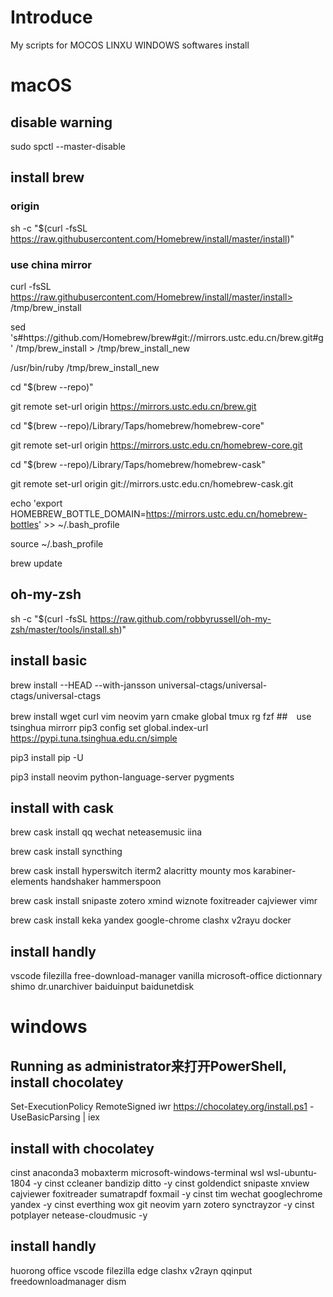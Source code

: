 # Introduce 
My scripts for MOCOS LINXU WINDOWS softwares install
# macOS
## disable warning
sudo spctl --master-disable
## install brew
### origin
sh -c "$(curl -fsSL https://raw.githubusercontent.com/Homebrew/install/master/install)"
### use china mirror

curl -fsSL https://raw.githubusercontent.com/Homebrew/install/master/install> /tmp/brew_install

sed 's#https://github\.com/Homebrew/brew#git://mirrors\.ustc\.edu\.cn/brew\.git#g' /tmp/brew_install > /tmp/brew_install_new

/usr/bin/ruby /tmp/brew_install_new

cd "$(brew --repo)"

git remote set-url origin https://mirrors.ustc.edu.cn/brew.git

cd "$(brew --repo)/Library/Taps/homebrew/homebrew-core"

git remote set-url origin https://mirrors.ustc.edu.cn/homebrew-core.git

cd "$(brew --repo)/Library/Taps/homebrew/homebrew-cask"

git remote set-url origin git://mirrors.ustc.edu.cn/homebrew-cask.git

echo 'export HOMEBREW_BOTTLE_DOMAIN=https://mirrors.ustc.edu.cn/homebrew-bottles' >> ~/.bash_profile

source ~/.bash_profile

brew update

## oh-my-zsh
sh -c "$(curl -fsSL https://raw.github.com/robbyrussell/oh-my-zsh/master/tools/install.sh)"

## install basic
brew install --HEAD --with-jansson universal-ctags/universal-ctags/universal-ctags

brew install wget curl vim neovim yarn cmake global tmux rg fzf 
##　use tsinghua mirrorr
pip3 config set global.index-url https://pypi.tuna.tsinghua.edu.cn/simple

pip3 install pip -U

pip3 install neovim python-language-server pygments
## install with cask
brew cask install qq wechat neteasemusic iina

brew cask install syncthing

brew cask install hyperswitch iterm2 alacritty mounty mos karabiner-elements handshaker hammerspoon

brew cask install snipaste zotero xmind wiznote foxitreader cajviewer vimr

brew cask install keka yandex google-chrome clashx v2rayu docker 
## install handly
vscode filezilla free-download-manager vanilla microsoft-office dictionnary shimo dr.unarchiver baiduinput baidunetdisk
# windows
## Running as administrator来打开PowerShell, install chocolatey
Set-ExecutionPolicy RemoteSigned
iwr https://chocolatey.org/install.ps1 -UseBasicParsing | iex
## install with chocolatey
cinst anaconda3 mobaxterm microsoft-windows-terminal wsl wsl-ubuntu-1804 -y
cinst ccleaner bandizip ditto -y
cinst goldendict snipaste xnview cajviewer foxitreader sumatrapdf foxmail -y 
cinst tim wechat googlechrome yandex -y 
cinst everthing wox git neovim yarn zotero synctrayzor -y
cinst potplayer netease-cloudmusic -y
## install handly
huorong office vscode filezilla edge clashx v2rayn qqinput freedownloadmanager dism